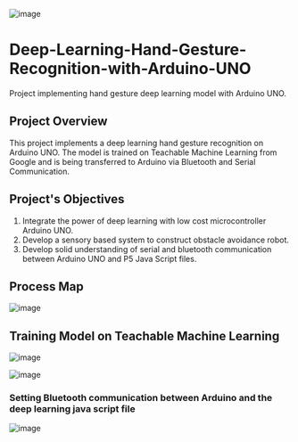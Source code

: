 ![image](https://user-images.githubusercontent.com/69100847/169355024-03242de2-39c3-4327-9a9e-ff069e15673c.png)


# Deep-Learning-Hand-Gesture-Recognition-with-Arduino-UNO
Project implementing hand gesture deep learning model with Arduino UNO.
## Project Overview
This project implements a deep learning hand gesture recognition on Arduino UNO. The model is trained on Teachable Machine Learning from Google and is being transferred to Arduino via Bluetooth and Serial Communication.

## Project's Objectives
1. Integrate the power of deep learning with low cost microcontroller Arduino UNO.
2. Develop a sensory based system to construct obstacle avoidance robot. 
3. Develop solid understanding of serial and bluetooth communication between Arduino UNO and P5 Java Script files.

## Process Map
![image](https://user-images.githubusercontent.com/69100847/158018617-484696bc-bd17-4d49-b79a-db82ebe65a28.png)


## Training Model on Teachable Machine Learning

![image](https://user-images.githubusercontent.com/69100847/169353602-d7d85b7f-20a9-4e71-94bc-981ed533e396.png)


![image](https://user-images.githubusercontent.com/69100847/169353658-b566b072-779a-48b7-8b93-698d0d1bd865.png)



### Setting Bluetooth communication between Arduino and the deep learning java script file

![image](https://user-images.githubusercontent.com/69100847/169354905-314f0aa8-f767-47cc-9797-8abf2a765d84.png)





